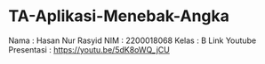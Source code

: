 # TA-Aplikasi-Menebak-Angka
Nama  : Hasan Nur Rasyid
NIM   : 2200018068
Kelas : B
Link Youtube Presentasi : https://youtu.be/5dK8oWQ_jCU
